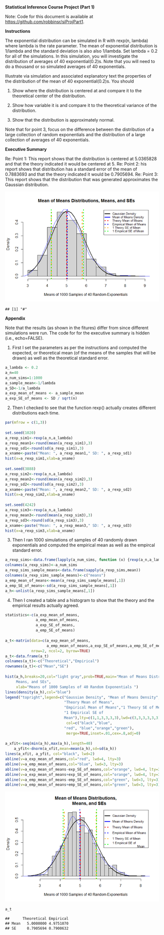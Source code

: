 **Statistical Inference Course Project (Part 1)**

Note: Code for this document is available at https://github.com/robbinsr/siProjPart1.

**Instructions**

The exponential distribution can be simulated in R with rexp(n, lambda) where lambda is the rate parameter. The mean of exponential distribution is 1/lambda and the standard deviation is also also 1/lambda. Set lambda = 0.2 for all of the simulations. In this simulation, you will investigate the distribution of averages of 40 exponential(0.2)s. Note that you will need to do a thousand or so simulated averages of 40 exponentials.

Illustrate via simulation and associated explanatory text the properties of the distribution of the mean of 40 exponential(0.2)s.  You should

1. Show where the distribution is centered at and compare it to the theoretical center of the distribution.

2. Show how variable it is and compare it to the theoretical variance of the distribution.

3. Show that the distribution is approximately normal.

Note that for point 3, focus on the difference between the distribution of a large collection of random exponentials and the distribution of a large collection of averages of 40 exponentials. 

**Executive Summary**

Re: Point 1: This report shows that the distribution is centered at 5.0365828 and that the theory indicated it would be centered at 5. Re: Point 2: his report shows that distribution has a standard error of the mean of 0.7883693 and that the theory indicated it would be 0.7905694. Re: Point 3: This report shows that the distribution that was generated approximates the Gaussian distribution.





![](siProjPart1_files/figure-html/unnamed-chunk-1-1.png) 

```
## [1] "#"
```

**Appendix** 

Note that the results (as shown in the fitures) differ from since different simulations were run. The code for for the executive summary is hidden (i.e., echo=FALSE).

1. First I set the parameters as per the instructions and computed the expected, or theoretical mean (of the means of the samples that will be drawn) as well as the theoretical standard error.

```r
a_lambda <- 0.2
a_n=40
a_num_sims=1:1000
a_sample_mean<-1/lambda
a_SD<-1/a_lambda
a_exp_mean_of_means <- a_sample_mean
a_exp_SE_of_means <- SD / sqrt(n)
```

2. Then I checked to see that the function rexp() actually creates different distributions each time.

```r
par(mfrow = c(1,3))

set.seed(1020)
a_rexp_sim1<-rexp(a_n,a_lambda)
a_rexp_mean1<-round(mean(a_rexp_sim1),3)
a_rexp_sd1<-round(sd(a_rexp_sim1),3)
a_xname<-paste("Mean: ", a_rexp_mean1," SD: ", a_rexp_sd1)
hist(x=a_rexp_sim1,xlab=a_xname)

set.seed(3888)
a_rexp_sim2<-rexp(a_n,a_lambda)
a_rexp_mean2<-round(mean(a_rexp_sim2),3)
a_rexp_sd2<-round(sd(a_rexp_sim2),3)
a_xname<-paste("Mean: ", a_rexp_mean2," SD: ", a_rexp_sd2)
hist(x=a_rexp_sim2,xlab=a_xname)

set.seed(4242)
a_rexp_sim3<-rexp(a_n,a_lambda)
a_rexp_mean3<-round(mean(a_rexp_sim3),3)
a_rexp_sd3<-round(sd(a_rexp_sim3),3)
a_xname<-paste("Mean: ", a_rexp_mean3," SD: ", a_rexp_sd3)
hist(x=a_rexp_sim3,xlab=a_xname)
```



3. Then I ran 1000 simulations of samples of 40 randomly drawn exponentials and computed the empirical mean as well as the empircal standard error.

```r
a_rexp_sims<-data.frame(lapply(a_num_sims, function (x) {rexp(a_n,a_lambda)}))
colnames(a_rexp_sims)<-a_num_sims
a_rexp_sims_sample_means<-data.frame(sapply(a_rexp_sims,mean))
colnames(a_rexp_sims_sample_means)<-c("means")
a_emp_mean_of_means<-mean(a_rexp_sims_sample_means[,1])
a_emp_SE_of_means<-sd(a_rexp_sims_sample_means[,1])
a_h<-unlist(a_rexp_sims_sample_means[,1])
```

4. Then I created a table and a histogram to show that the theory and the empirical results actually agreed.


```r
statistics<-c(a_exp_mean_of_means,
              a_emp_mean_of_means,
              a_exp_SE_of_means,
              a_emp_SE_of_means)
  
a_t<-matrix(data=c(a_exp_mean_of_means,
                   a_emp_mean_of_means,a_exp_SE_of_means,a_emp_SE_of_means),
            nrow=2, ncol=2, byrow=TRUE)
a_t<-data.frame(a_t)
colnames(a_t)<-c("Theoretical","Empirical")
rownames(a_t)<-c("Mean","SE")

hist(a_h,breaks=20,col="light gray",prob=TRUE,main="Mean of Means Distributions, 
     Means, and SEs",
     xlab="Means of 1000 Samples of 40 Random Exponentials ") 
lines(density(a_h),col="blue")
legend("topright",legend=c("Gaussian Density", "Mean of Means Density", 
                           "Theory Mean of Means", 
                           "Empirical Mean of Means","1 Theory SE of Mean",
                           "1 Empirical SE of 
                           Mean"),lty=c(1,1,3,3,3,3),lwd=c(3,3,3,3,3,3),
                            col=c("black","blue",
                           "red", "blue","orange","green"),
                            merge=TRUE,inset=.01,cex=.8,adj=0) 

a_xfit<-seq(min(a_h),max(a_h),length=40) 
    a_yfit<-dnorm(a_xfit,mean=mean(a_h),sd=sd(a_h))
lines(a_xfit, a_yfit, col="black", lwd=2)
abline(v=a_exp_mean_of_means,col="red", lwd=4, lty=3)
abline(v=a_emp_mean_of_means,col="blue", lwd=3, lty=3)
abline(v=a_exp_mean_of_means-exp_SE_of_means,col="orange", lwd=4, lty=3)
abline(v=a_exp_mean_of_means+exp_SE_of_means,col="orange", lwd=4, lty=3)
abline(v=a_emp_mean_of_means-emp_SE_of_means,col="green", lwd=3, lty=3)
abline(v=a_emp_mean_of_means+emp_SE_of_means,col="green", lwd=3, lty=3)
```

![](siProjPart1_files/figure-html/unnamed-chunk-5-1.png) 

```r
a_t
```

```
##      Theoretical Empirical
## Mean   5.0000000 4.9751070
## SE     0.7905694 0.7900632
```
